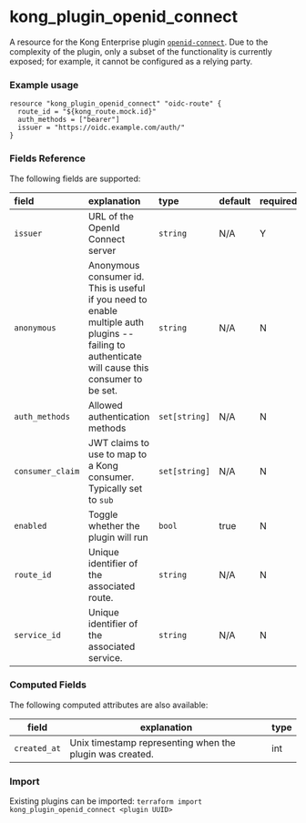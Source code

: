 # kong_plugin_openid_connect
A resource for the Kong Enterprise plugin [`openid-connect`](https://docs.konghq.com/hub/kong-inc/openid-connect/).
Due to the complexity of the plugin, only a subset of the functionality is currently exposed; for example, it cannot be configured as a relying party.

### Example usage

```hcl
resource "kong_plugin_openid_connect" "oidc-route" {
  route_id = "${kong_route.mock.id}"
  auth_methods = ["bearer"]
  issuer = "https://oidc.example.com/auth/"
}

```

### Fields Reference
The following fields are supported:

| field     | explanation     | type      | default     | required                         |
| :-------- | :-------------- | :-------- | :---------- | :------------------------------- |
|`issuer`|URL of the OpenId Connect server |`string`| N/A| Y|
|`anonymous`|Anonymous consumer id. This is useful if you need to enable multiple auth plugins -- failing to authenticate will cause this consumer to be set. |`string`| N/A| N|
|`auth_methods`|Allowed authentication methods |`set[string]`| N/A| N|
|`consumer_claim`|JWT claims to use to map to a Kong consumer. Typically set to `sub` |`set[string]`| N/A| N|
|`enabled`|Toggle whether the plugin will run |`bool`| true| N|
|`route_id`|Unique identifier of the associated route. |`string`| N/A| N|
|`service_id`|Unique identifier of the associated service. |`string`| N/A| N|
### Computed Fields
The following computed attributes are also available:

| field     | explanation     | type    |
|-----------|-----------------|---------|
|`created_at`|Unix timestamp representing when the plugin was created. |int|

### Import
Existing plugins can be imported: `terraform import kong_plugin_openid_connect <plugin UUID>`
